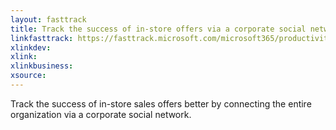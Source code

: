 ```yaml
---
layout: fasttrack
title: Track the success of in-store offers via a corporate social network
linkfasttrack: https://fasttrack.microsoft.com/microsoft365/productivitylibrary/Track-the-success-of-instore-offers-via-a-corporate-social-network 
xlinkdev: 
xlink: 
xlinkbusiness: 
xsource: 
---
```

Track the success of in-store sales offers better by connecting the entire organization via a corporate social network.